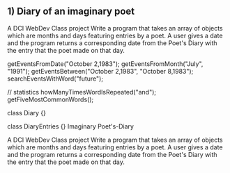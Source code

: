## 1) Diary of an imaginary poet

A DCI WebDev Class project Write a program that takes an array of objects which are months and days featuring entries by a poet. A user gives a date and the program returns a corresponding date from the Poet's Diary with the entry that the poet made on that day.

getEventsFromDate("October 2,1983");
getEventsFromMonth("July", "1991");
getEventsBetween("October 2,1983", "October 8,1983");
searchEventsWithWord("future");

// statistics
howManyTimesWordIsRepeated("and");
getFiveMostCommonWords();

class Diary {}

class DiaryEntries {}
Imaginary Poet's-Diary

A DCI WebDev Class project Write a program that takes an array of objects which are months and days featuring entries by a poet. A user gives a date and the program returns a corresponding date from the Poet's Diary with the entry that the poet made on that day.
